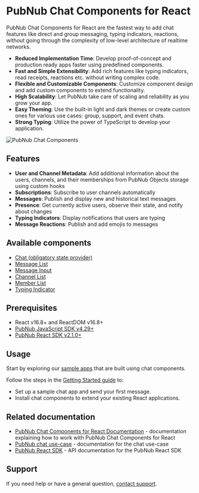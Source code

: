 # PubNub Chat Components for React

PubNub Chat Components for React are the fastest way to add chat features like direct and group
messaging, typing indicators, reactions, without going through the complexity of low-level
architecture of realtime networks.

* **Reduced Implementation Time**: Develop proof-of-concept and production ready apps faster using
  predefined components.
* **Fast and Simple Extensibility**: Add rich features like typing indicators, read receipts,
  reactions etc. without writing complex code.
* **Flexible and Customizable Components**: Customize component design and add custom components to
  extend functionality.
* **High Scalability**: Let PubNub take care of scaling and reliability as you grow your app.
* **Easy Theming**: Use the built-in light and dark themes or create custom ones for various use
  cases: group, support, and event chats.
* **Strong Typing**: Utilize the power of TypeScript to develop your application.

![PubNub Chat Components](https://i.imgur.com/992eLO8.png)

## Features

* **User and Channel Metadata**: Add additional information about the users, channels, and their
  memberships from PubNub Objects storage using custom hooks
* **Subscriptions**: Subscribe to user channels automatically
* **Messages**: Publish and display new and historical text messages
* **Presence**: Get currently active users, observe their state, and notify about changes
* **Typing Indicators**: Display notifications that users are typing
* **Message Reactions**: Publish and add emojis to messages

## Available components

* [Chat (obligatory state provider)](https://pubnub.github.io/react-chat-components/docs/?path=/docs/components-chat-provider--default)
* [Message List](https://pubnub.github.io/react-chat-components/docs/?path=/docs/components-message-list--default)
* [Message Input](https://pubnub.github.io/react-chat-components/docs/?path=/docs/components-message-input--default)
* [Channel List](https://pubnub.github.io/react-chat-components/docs/?path=/docs/components-channel-list--default)
* [Member List](https://pubnub.github.io/react-chat-components/docs/?path=/docs/components-member-list--default)
* [Typing Indicator](https://pubnub.github.io/react-chat-components/docs/?path=/docs/components-typing-indicator--default)

## Prerequisites

* React v16.8+ and ReactDOM v16.8+
* [PubNub JavaScript SDK v4.29+](https://www.pubnub.com/docs/sdks/javascript/)
* [PubNub React SDK v2.1.0+](https://www.pubnub.com/docs/chat/react/setup)

## Usage

Start by exploring our [sample apps](https://pubnub.github.io/react-chat-components/samples) that are built using chat components.

Follow the steps in the [Getting Started guide](https://pubnub.github.io/react-chat-components/docs/?path=/docs/introduction-getting-started--page) to:

* Set up a sample chat app and send your first message.
* Install chat components to extend your existing React applications.

## Related documentation

* [PubNub Chat Components for React Documentation](https://pubnub.github.io/react-chat-components/docs/) - documentation explaining how to work with PubNub Chat Components for React
* [PubNub chat use-case](https://www.pubnub.com/docs/chat/overview) - documentation for the
  chat use-case
* [PubNub React SDK](https://www.pubnub.com/docs/chat/react/setup) - API documentation for the
  PubNub React SDK

## Support

If you need help or have a general question, [contact support](mailto:support@pubnub.com).
